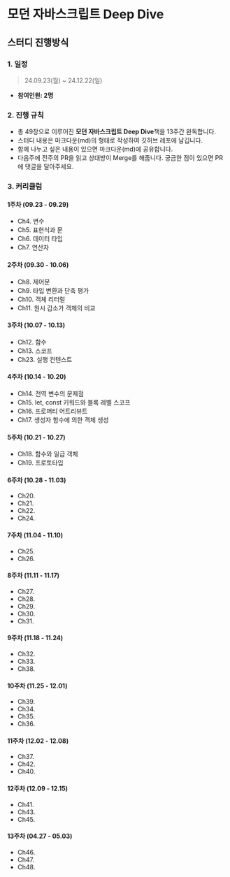 # 모던 자바스크립트 Deep Dive

## 스터디 진행방식

### 1. 일정

> 24.09.23(월) ~ 24.12.22(일)
> 
- **참여인원: 2명**

### 2. 진행 규칙

- 총 49장으로 이루어진 **모던 자바스크립트 Deep Dive**책을 13주간 완독합니다.
- 스터디 내용은 마크다운(md)의 형태로 작성하여 깃허브 레포에 남깁니다.
- 함께 나누고 싶은 내용이 있으면 마크다운(md)에 공유합니다.
- 다음주에 전주의 PR을 읽고 상대방이 Merge를 해줍니다. 궁금한 점이 있으면 PR에 댓글을 달아주세요. 

### 3. 커리큘럼

#### 1주차 (09.23 - 09.29) 
- Ch4. 변수
- Ch5. 표현식과 문
- Ch6. 데이터 타입
- Ch7. 연산자

#### 2주차 (09.30 - 10.06) 
- Ch8. 제어문
- Ch9. 타입 변환과 단축 평가
- Ch10. 객체 리터럴
- Ch11. 원시 갑소가 객체의 비교

#### 3주차 (10.07 - 10.13) 
- Ch12. 함수
- Ch13. 스코프
- Ch23. 실행 컨텐스트

#### 4주차 (10.14 - 10.20) 
- Ch14. 전역 변수의 문제점
- Ch15. let, const 키워드와 블록 레벨 스코프
- Ch16. 프로퍼티 어트리뷰트
- Ch17. 생성자 함수에 의한 객체 생성

#### 5주차 (10.21 - 10.27) 
- Ch18. 함수와 일급 객체
- Ch19. 프로토타입

#### 6주차 (10.28 - 11.03) 
- Ch20.
- Ch21.
- Ch22.
- Ch24.

#### 7주차 (11.04 - 11.10) 
- Ch25.
- Ch26.

#### 8주차 (11.11 - 11.17) 
- Ch27.
- Ch28.
- Ch29.
- Ch30.
- Ch31.

#### 9주차 (11.18 - 11.24) 
- Ch32.
- Ch33.
- Ch38.

#### 10주차 (11.25 - 12.01)
- Ch39.
- Ch34.
- Ch35.
- Ch36.

#### 11주차 (12.02 - 12.08)
- Ch37.
- Ch42.
- Ch40.

#### 12주차 (12.09 - 12.15)
- Ch41.
- Ch43.
- Ch45.

#### 13주차 (04.27 - 05.03)
- Ch46.
- Ch47.
- Ch48.
